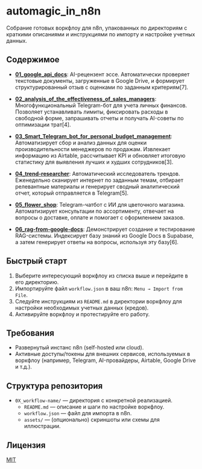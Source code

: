 # automagic_in_n8n

Собрание готовых воркфлоу для n8n, упакованных по директориям с краткими описаниями и инструкциями по импорту и настройке учетных данных.

## Содержимое
-   **[01_google_api_docs](./01_google_api_docs/)**: AI-рецензент эссе. Автоматически проверяет текстовые документы, загруженные в Google Drive, и формирует структурированный отзыв с оценками по заданным критериям[7].

-   **[02_analysis_of_the_effectiveness_of_sales_managers](./02_analysis_of_the_effectiveness_of_sales_managers/)**: Многофункциональный Telegram-бот для учета личных финансов. Позволяет устанавливать лимиты, фиксировать расходы в свободной форме, запрашивать отчеты и получать AI-советы по оптимизации трат[4].
  
-   **[03_Smart_Telegram_bot_for_personal_budget_management](./03_Smart_Telegram_bot_for_personal_budget_management/)**: Автоматизирует сбор и анализ данных для оценки производительности менеджеров по продажам. Извлекает информацию из Airtable, рассчитывает KPI и обновляет итоговую статистику для выявления лучших и худших сотрудников[3].

-   **[04_trend-researcher](./04_trend_researcher/)**: Автоматический исследователь трендов. Еженедельно сканирует интернет по заданным темам, отбирает релевантные материалы и генерирует сводный аналитический отчет, который отправляется в Telegram[5].

-   **[05_flower_shop](./05_flower_shop/)**: Telegram-чатбот с ИИ для цветочного магазина. Автоматизирует консультации по ассортименту, отвечает на вопросы о доставке, оплате и помогает с оформлением заказов.

-   **[06_rag-from-google-docs](./06_RAG_responses_supabase/)**: Демонстрирует создание и тестирование RAG-системы. Индексирует базу знаний из Google Docs в Supabase, а затем генерирует ответы на вопросы, используя эту базу[6].

## Быстрый старт

1.  Выберите интересующий воркфлоу из списка выше и перейдите в его директорию.
2.  Импортируйте файл `workflow.json` в ваш n8n: `Menu → Import from File`.
3.  Следуйте инструкциям из `README.md` в директории воркфлоу для настройки необходимых учетных данных (кредов).
4.  Активируйте воркфлоу и протестируйте его работу.

## Требования

-   Развернутый инстанс n8n (self-hosted или cloud).
-   Активные доступы/токены для внешних сервисов, используемых в воркфлоу (например, Telegram, AI-провайдеры, Airtable, Google Drive и т.д.).

## Структура репозитория

-   `0X_workflow-name/` — директория с конкретной реализацией.
    -   `README.md` — описание и шаги по настройке воркфлоу.
    -   `workflow.json` — файл для импорта в n8n.
    -   `assets/` — (опционально) скриншоты или схемы для иллюстрации.

## Лицензия

[MIT](LICENSE)